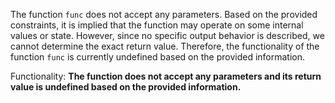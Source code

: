 The function `func` does not accept any parameters. Based on the provided constraints, it is implied that the function may operate on some internal values or state. However, since no specific output behavior is described, we cannot determine the exact return value. Therefore, the functionality of the function `func` is currently undefined based on the provided information.

Functionality: **The function does not accept any parameters and its return value is undefined based on the provided information.**